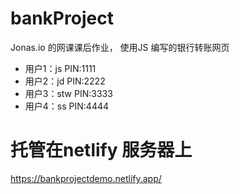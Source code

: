 # bankProject
Jonas.io 的网课课后作业，
使用JS 编写的银行转账网页

- 用户1：js     PIN:1111
- 用户2：jd     PIN:2222
- 用户3：stw    PIN:3333
- 用户4：ss     PIN:4444

# 托管在netlify 服务器上
https://bankprojectdemo.netlify.app/
